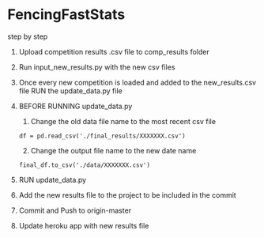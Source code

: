 # FencingFastStats

step by step

1. Upload competition results .csv file to comp_results folder
2. Run input_new_results.py with the new csv files
3. Once every new competition is loaded and added to the new_results.csv file RUN the update_data.py file
4. BEFORE RUNNING update_data.py
   1. Change the old data file name to the most recent csv file
   ```
   df = pd.read_csv('./final_results/XXXXXXX.csv')
   ```
   2. Change the output file name to the new date name

   ```
   final_df.to_csv('./data/XXXXXXX.csv')
   ```
6. RUN update_data.py
7. Add the new results file to the project to be included in the commit
8. Commit and Push to origin-master
9. Update heroku app with new results file